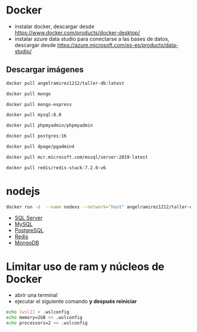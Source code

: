 # Docker

- instalar docker, descargar desde https://www.docker.com/products/docker-desktop/
- instalar azure data studio para conectarse a las bases de datos, descargar desde https://azure.microsoft.com/es-es/products/data-studio/

## Descargar imágenes

```sh
docker pull angelramirez1212/taller-db:latest
```

```sh
docker pull mongo
```

```sh
docker pull mongo-express
```

```sh
docker pull mysql:8.0
```

```sh
docker pull phpmyadmin/phpmyadmin
```

```sh
docker pull postgres:16
```

```sh
docker pull dpage/pgadmin4
```

```sh
docker pull mcr.microsoft.com/mssql/server:2019-latest
```

```sh
docker pull redis/redis-stack:7.2.0-v6
```

# nodejs

```sh
docker run -d  --name nodexs --network="host" angelramirez1212/taller-db:latest
```

- [SQL Server ](./SQL-Server/Config.md)
- [MySQL](./Mysql//Config.md)
- [PostgreSQL](./PostgreSQL/Config.md)
- [Redis](./Redis//Config.md)
- [MongoDB](./MongoDB/Config.md)

# Limitar uso de ram y núcleos de Docker

- abrir una terminal
- ejecutar el siguiente comando **y después reiniciar**

```sh
echo [wsl2] > .wslconfig
echo memory=2GB >> .wslconfig
echo processors=2 >> .wslconfig
```
